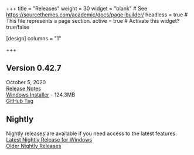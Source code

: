 +++
title = "Releases"
weight = 30
widget = "blank"  # See https://sourcethemes.com/academic/docs/page-builder/
headless = true  # This file represents a page section.
active = true  # Activate this widget? true/false

[design]
columns = "1"

+++

<a name="releases"></a>

## Version 0.42.7
October 5, 2020<br>
[Release Notes](docs/releases/ver_0_42_7/)<br>
[Windows Installer](setup/BeefSetup_0_42_7.exe) - 124.3MB<br>
[GitHub Tag](https://github.com/beefytech/Beef/tree/0.42.7)

## Nightly
Nightly releases are available if you need access to the latest features.<br>
[Latest Nightly Release for Windows](http://nightly.beeflang.org/BeefSetup.exe)<br>
[Older Nightly Releases](http://nightly.beeflang.org/index.html)